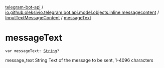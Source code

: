 [telegram-bot-api](../../index.md) / [io.github.oleksivio.telegram.bot.api.model.objects.inline.messagecontent](../index.md) / [InputTextMessageContent](index.md) / [messageText](./message-text.md)

# messageText

`var messageText: `[`String`](https://kotlinlang.org/api/latest/jvm/stdlib/kotlin/-string/index.html)`?`

message_text String Text of the message to be sent, 1-4096 characters

